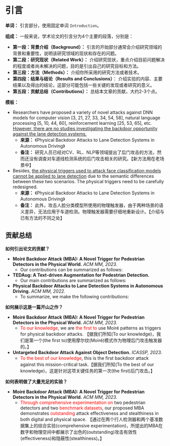 # 引言

**单词：** 引言部分，使用固定单词 `Introduction`。

**组成：** 一般来说，学术论文的引言分为4个主要的段落，分别是：

- **第一段：背景介绍（Background）：** 引言的开始部分通常会介绍研究领域的背景和重要性，说明该研究领域的现状和存在的问题。
- **第二段：研究现状（Related Work）：** 介绍研究现状，重点介绍目前问题解决的程度或者尚未解决的问题，目的是引出自己的研究目标和方法。
- **第三段：方法（Methods）：** 介绍你所采用的研究方法或者技术。
- **第四段：结果与结论（Results and Conclusions）**： 介绍实验的内容、主要结果以及得出的结论，这部分可能包括一些关键的发现或者研究的意义。
- **第五段：贡献总结（Contributions）：** 总结本文章的贡献，大约2-3个点。

**模板：**

- Researchers have proposed a variety of novel attacks against DNN models for computer vision [3, 21, 27, 33, 34, 54, 58], natural language processing [5, 10, 44, 60], reinforcement learning [25, 53, 65], etc. <u>However, there are no studies investigating the backdoor opportunity against the lane detection systems.</u>
  - **来源：** 《Physical Backdoor Attacks to Lane Detection Systems in Autonomous Driving》
  - **备注：** 研究人员已经对CV、RL、NLP等领域提出了后门攻击的方法，然而还没有调查对车道线检测系统的后门攻击相关的研究。【新方法用在老场景中】
- Besides, <u>the physical triggers used to attack face classification models cannot be applied to lane detection</u> due to the semantic differences between these two scenarios.  The physical triggers need to be carefully redesigned.
  - **来源：** 《Physical Backdoor Attacks to Lane Detection Systems in Autonomous Driving》
  - **备注：** 此外，攻击人脸分类模型所使用的物理触发器，由于两种场景的语义差异，无法应用于车道检测。物理触发器需要仔细地重新设计。【介绍与已有方法的不同之处】







## 贡献总结

**如何引出论文的贡献？**

- **Moiré Backdoor Attack (MBA): A Novel Trigger for Pedestrian Detectors in the Physical World.** *ACM MM, 2023.*
  - Our contributions can be summarized as follows:
- **TEDAug: A Text-driven Augmentation for Pedestrian Detection.**
  - Our main contributions are summarized as follows:
- **Physical Backdoor Attacks to Lane Detection Systems in Autonomous Driving.** *ACM MM, 2022.*
  - To summarize, we make the following contributions:



**如何展示这是一篇开山之作？**

- **Moiré Backdoor Attack (MBA): A Novel Trigger for Pedestrian Detectors in the Physical World.** *ACM MM, 2023.*
  - <font color="red">To our knowledge</font>, we are<font color="red"> the first to</font> use Moiré patterns as triggers for physical backdoor attacks. 【据我们所知(To our knowledge)，我们是第一个(the first to)使用摩尔纹(Moiré)模式作为物理后门攻击触发器的。】
- **Untargeted Backdoor Attack Against Object Detection.** *ICASSP, 2023.*
  - <font color="red">To the best of our knowledge</font>, this is the ﬁrst backdoor attack against this mission-critical task.【据我们所知(To the best of our knowledge)，这是针对这项关键任务的第一次(the first)后门攻击。】



**如何表明做了大量充足的实验？**

- **Moiré Backdoor Attack (MBA): A Novel Trigger for Pedestrian Detectors in the Physical World.** *ACM MM, 2023.*
  - <font color="red">Through comprehensive experimentation on</font> two pedestrian detectors and two <font color="red">benchmark datasets</font>, our proposed MBA demonstrates <font color="red">outstanding</font> attack effectiveness and stealthiness in both digital and physical space. 【通过在两个行人检测器和两个基准数据集上的综合实验(comprehensive experimentation)，所提出的MBA在数字和物理空间中都展示了出色的(outstanding)攻击有效性(effectiveness)和隐蔽性(stealthiness)。】

